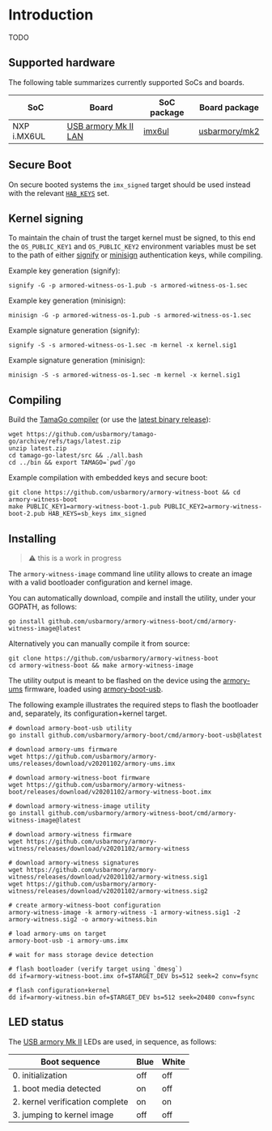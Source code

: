 # Introduction

TODO

## Supported hardware

The following table summarizes currently supported SoCs and boards.

| SoC          | Board                                                                                                                                                                                | SoC package                                                               | Board package                                                                        |
|--------------|--------------------------------------------------------------------------------------------------------------------------------------------------------------------------------------|---------------------------------------------------------------------------|--------------------------------------------------------------------------------------|
| NXP i.MX6UL  | [USB armory Mk II LAN](https://github.com/usbarmory/usbarmory/wiki)                                                                                                                  | [imx6ul](https://github.com/usbarmory/tamago/tree/master/soc/nxp/imx6ul)  | [usbarmory/mk2](https://github.com/usbarmory/tamago/tree/master/board/usbarmory)      |

## Secure Boot

On secure booted systems the `imx_signed` target should be used instead with the relevant
[`HAB_KEYS`](https://github.com/usbarmory/usbarmory/wiki/Secure-boot-(Mk-II)) set.

## Kernel signing

To maintain the chain of trust the target kernel must be signed, to this end
the `OS_PUBLIC_KEY1` and `OS_PUBLIC_KEY2` environment variables must be set to the
path of either [signify](https://man.openbsd.org/signify) or
[minisign](https://jedisct1.github.io/minisign/) authentication keys, while
compiling.

Example key generation (signify):

```
signify -G -p armored-witness-os-1.pub -s armored-witness-os-1.sec
```

Example key generation (minisign):

```
minisign -G -p armored-witness-os-1.pub -s armored-witness-os-1.sec
```

Example signature generation (signify):

```
signify -S -s armored-witness-os-1.sec -m kernel -x kernel.sig1
```

Example signature generation (minisign):

```
minisign -S -s armored-witness-os-1.sec -m kernel -x kernel.sig1
```

## Compiling

Build the [TamaGo compiler](https://github.com/usbarmory/tamago-go)
(or use the [latest binary release](https://github.com/usbarmory/tamago-go/releases/latest)):

```
wget https://github.com/usbarmory/tamago-go/archive/refs/tags/latest.zip
unzip latest.zip
cd tamago-go-latest/src && ./all.bash
cd ../bin && export TAMAGO=`pwd`/go
```

Example compilation with embedded keys and secure boot:

```
git clone https://github.com/usbarmory/armory-witness-boot && cd armory-witness-boot
make PUBLIC_KEY1=armory-witness-boot-1.pub PUBLIC_KEY2=armory-witness-boot-2.pub HAB_KEYS=sb_keys imx_signed
```

## Installing

> :warning: this is a work in progress

The `armory-witness-image` command line utility allows to create an image with
a valid bootloader configuration and kernel image.

You can automatically download, compile and install the utility, under your
GOPATH, as follows:

```
go install github.com/usbarmory/armory-witness-boot/cmd/armory-witness-image@latest
```

Alternatively you can manually compile it from source:

```
git clone https://github.com/usbarmory/armory-witness-boot
cd armory-witness-boot && make armory-witness-image
```

The utility output is meant to be flashed on the device using the
[armory-ums](https://github.com/usbarmory/armory-ums) firmware, loaded using
[armory-boot-usb](https://github.com/usbarmory/armory-boot/tree/master/cmd/armory-boot-usb).

The following example illustrates the required steps to flash the bootloader
and, separately, its configuration+kernel target.

```
# download armory-boot-usb utility
go install github.com/usbarmory/armory-boot/cmd/armory-boot-usb@latest

# download armory-ums firmware
wget https://github.com/usbarmory/armory-ums/releases/download/v20201102/armory-ums.imx

# download armory-witness-boot firmware
wget https://github.com/usbarmory/armory-witness-boot/releases/download/v20201102/armory-witness-boot.imx

# download armory-witness-image utility
go install github.com/usbarmory/armory-witness-boot/cmd/armory-witness-image@latest

# download armory-witness firmware
wget https://github.com/usbarmory/armory-witness/releases/download/v20201102/armory-witness

# download armory-witness signatures
wget https://github.com/usbarmory/armory-witness/releases/download/v20201102/armory-witness.sig1
wget https://github.com/usbarmory/armory-witness/releases/download/v20201102/armory-witness.sig2

# create armory-witness-boot configuration
armory-witness-image -k armory-witness -1 armory-witness.sig1 -2 armory-witness.sig2 -o armory-witness.bin

# load armory-ums on target
armory-boot-usb -i armory-ums.imx

# wait for mass storage device detection

# flash bootloader (verify target using `dmesg`)
dd if=armory-witness-boot.imx of=$TARGET_DEV bs=512 seek=2 conv=fsync

# flash configuration+kernel
dd if=armory-witness.bin of=$TARGET_DEV bs=512 seek=20480 conv=fsync
```

## LED status

The [USB armory Mk II](https://github.com/usbarmory/usbarmory/wiki) LEDs
are used, in sequence, as follows:

| Boot sequence                   | Blue | White |
|---------------------------------|------|-------|
| 0. initialization               | off  | off   |
| 1. boot media detected          | on   | off   |
| 2. kernel verification complete | on   | on    |
| 3. jumping to kernel image      | off  | off   |

